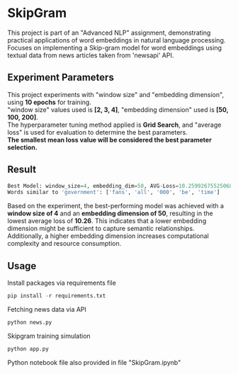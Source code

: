 # SkipGram

This project is part of an "Advanced NLP" assignment, demonstrating practical applications of word embeddings in 
natural language processing. Focuses on implementing a Skip-gram model for word embeddings using textual data 
from news articles taken from 'newsapi' API. 

## Experiment Parameters
This project experiments with "window size" and "embedding dimension", using <b>10 epochs</b> for training. <br/>
"window size" values used is <b>[2, 3, 4]</b>, "embedding dimension" used is <b>[50, 100, 200]</b>. <br/>
The hyperparameter tuning method applied is <b>Grid Search</b>, 
and "average loss" is used for evaluation to determine the best parameters. <br/>
<b>The smallest mean loss value will be considered the best parameter selection.</b>

## Result 
```python
Best Model: window_size=4, embedding_dim=50, AVG-Loss=10.25992675525068
Words similar to 'government': ['fans', 'all', '000', 'be', 'time']
```
Based on the experiment, the best-performing model was achieved with a
<b>window size of 4</b> and an <b>embedding dimension of 50</b>, 
resulting in the lowest average loss of <b>10.26</b>.
This indicates that a lower embedding dimension might be sufficient to capture semantic relationships.
Additionally, a higher embedding dimension increases computational complexity and resource consumption.




## Usage
Install packages via requirements file
```python
pip install -r requirements.txt
```
Fetching news data via API
```python
python news.py
```
Skipgram training simulation
```python
python app.py
```
Python notebook file also provided in file "SkipGram.ipynb"